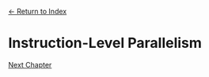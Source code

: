 [← Return to Index](https://github.com/kspra3/FIT3143-Notes)

# Instruction-Level Parallelism

[Next Chapter](https://github.com/kspra3/FIT3143-Notes/blob/master/Notes/14%20-%20Vector%20Architectures.md)
